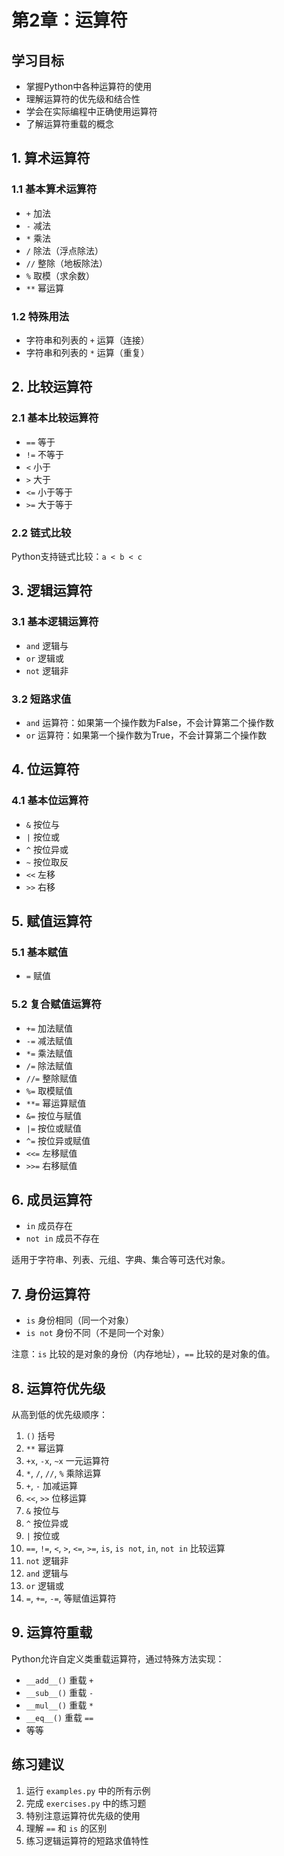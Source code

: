 # 第2章：运算符

## 学习目标
- 掌握Python中各种运算符的使用
- 理解运算符的优先级和结合性
- 学会在实际编程中正确使用运算符
- 了解运算符重载的概念

## 1. 算术运算符

### 1.1 基本算术运算符
- `+` 加法
- `-` 减法
- `*` 乘法
- `/` 除法（浮点除法）
- `//` 整除（地板除法）
- `%` 取模（求余数）
- `**` 幂运算

### 1.2 特殊用法
- 字符串和列表的 `+` 运算（连接）
- 字符串和列表的 `*` 运算（重复）

## 2. 比较运算符

### 2.1 基本比较运算符
- `==` 等于
- `!=` 不等于
- `<` 小于
- `>` 大于
- `<=` 小于等于
- `>=` 大于等于

### 2.2 链式比较
Python支持链式比较：`a < b < c`

## 3. 逻辑运算符

### 3.1 基本逻辑运算符
- `and` 逻辑与
- `or` 逻辑或
- `not` 逻辑非

### 3.2 短路求值
- `and` 运算符：如果第一个操作数为False，不会计算第二个操作数
- `or` 运算符：如果第一个操作数为True，不会计算第二个操作数

## 4. 位运算符

### 4.1 基本位运算符
- `&` 按位与
- `|` 按位或
- `^` 按位异或
- `~` 按位取反
- `<<` 左移
- `>>` 右移

## 5. 赋值运算符

### 5.1 基本赋值
- `=` 赋值

### 5.2 复合赋值运算符
- `+=` 加法赋值
- `-=` 减法赋值
- `*=` 乘法赋值
- `/=` 除法赋值
- `//=` 整除赋值
- `%=` 取模赋值
- `**=` 幂运算赋值
- `&=` 按位与赋值
- `|=` 按位或赋值
- `^=` 按位异或赋值
- `<<=` 左移赋值
- `>>=` 右移赋值

## 6. 成员运算符

- `in` 成员存在
- `not in` 成员不存在

适用于字符串、列表、元组、字典、集合等可迭代对象。

## 7. 身份运算符

- `is` 身份相同（同一个对象）
- `is not` 身份不同（不是同一个对象）

注意：`is` 比较的是对象的身份（内存地址），`==` 比较的是对象的值。

## 8. 运算符优先级

从高到低的优先级顺序：
1. `()` 括号
2. `**` 幂运算
3. `+x`, `-x`, `~x` 一元运算符
4. `*`, `/`, `//`, `%` 乘除运算
5. `+`, `-` 加减运算
6. `<<`, `>>` 位移运算
7. `&` 按位与
8. `^` 按位异或
9. `|` 按位或
10. `==`, `!=`, `<`, `>`, `<=`, `>=`, `is`, `is not`, `in`, `not in` 比较运算
11. `not` 逻辑非
12. `and` 逻辑与
13. `or` 逻辑或
14. `=`, `+=`, `-=`, 等赋值运算符

## 9. 运算符重载

Python允许自定义类重载运算符，通过特殊方法实现：
- `__add__()` 重载 `+`
- `__sub__()` 重载 `-`
- `__mul__()` 重载 `*`
- `__eq__()` 重载 `==`
- 等等

## 练习建议

1. 运行 `examples.py` 中的所有示例
2. 完成 `exercises.py` 中的练习题
3. 特别注意运算符优先级的使用
4. 理解 `==` 和 `is` 的区别
5. 练习逻辑运算符的短路求值特性